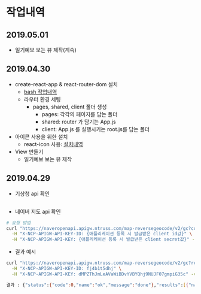 # 작업내역

## 2019.05.01

- 일기예보 보는 뷰 제작(계속)

## 2019.04.30

- create-react-app & react-router-dom 설치
  - [bash 작업내역](./bash.md)
  - 라우터 환경 세팅
    - pages, shared, client 폴더 생성
      - pages: 각각의 페이지를 담는 폴더
      - shared: router 가 담기는 App.js
      - client: App.js 를 실행시키는 root.js를 담는 폴더
- 아이콘 사용을 위한 설치
  - react-icon 사용: [설치내역](./bash.md)
- View 만들기
  - 일기예보 보는 뷰 제작

## 2019.04.29

- 기상청 api 확인

```json
```

- 네이버 지도 api 확인

```bash
# 요청 방법
curl "https://naveropenapi.apigw.ntruss.com/map-reversegeocode/v2/gc?coords={입력_좌표}&sourcecrs={좌표계}&orders={변환_작업_이름}&ouput={출력_형식}" \
  -H "X-NCP-APIGW-API-KEY-ID: {애플리케이션 등록 시 발급받은 client id값}" \
  -H "X-NCP-APIGW-API-KEY: {애플리케이션 등록 시 발급받은 client secret값}" -v
```

- 결과 예시

```bash
curl "https://naveropenapi.apigw.ntruss.com/map-reversegeocode/v2/gc?request=coordsToaddr&coords=126.9913201,37.5666936&sourcecrs=epsg:4326&orders=admcode&output=json" \
  -H "X-NCP-APIGW-API-KEY-ID: fj4b1t5dhj" \
  -H "X-NCP-APIGW-API-KEY: dMPZThJmLeAVaWiBDvYVBYQhj9NUJF07gmpiG35c" -v

결과 : {"status":{"code":0,"name":"ok","message":"done"},"results":[{"name":"admcode","code":{"id":"1114060500","type":"A","mappingId":"09140605"},"region":{"area0":{"name":"kr","coords":{"center":{"crs":"","x":0.0,"y":0.0}}},"area1":{"name":"서울특별시","coords":{"center":{"crs":"EPSG:4326","x":126.978388,"y":37.56661}},"alias":"서울"},"area2":{"name":"중구","coords":{"center":{"crs":"EPSG:4326","x":126.997602,"y":37.563843}}},"area3":{"name":"을지로동","coords":{"center":{"crs":"EPSG:4326","x":126.991334,"y":37.566716}}},"area4":{"name":"","coords":{"center":{"crs":"","x":0.0,"y":0.0}}}}}]}* Connection #0 to host naveropenapi.apigw.ntruss.com left intact
```